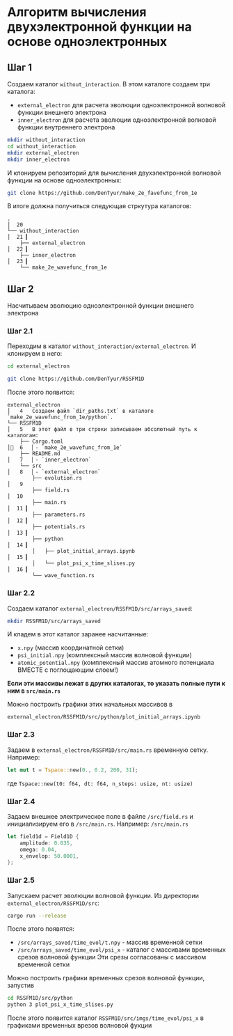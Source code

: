 # Алгоритм вычисления двухэлектронной функции на основе одноэлектронных

## Шаг 1

Создаем каталог `without_interaction`. В этом каталоге создаем три каталога:
- `external_electron` для расчета эволюции одноэлектронной волновой функции внешнего электрона
- `inner_electron` для расчета эволюции одноэлектронной волновой функции внутреннего электрона

```bash
mkdir without_interaction
cd without_interaction
mkdir external_electron
mkdir inner_electron
```
И клонируем репозиторий для вычисления двухэлектронной волновой функции на 
основе одноэлектронных:

```bash
git clone https://github.com/DenTyur/make_2e_favefunc_from_1e
```

В итоге должна получиться следующая стркутура каталогов:
```
.                                                                                              │  20                                                                                          
└── without_interaction                                                                        │  21 ▎                                                                                        
    ├── external_electron                                                                      │  22 ▎                                                                                        
    ├── inner_electron                                                                         │  23 ▎                                                                                        
    └── make_2e_wavefunc_from_1e   
```

## Шаг 2

Насчитываем эволюцию одноэлектронной функции внешнего электрона

### Шаг 2.1

Переходим в каталог `without_interaction/external_electron`. И клонируем в него:

```bash
cd external_electron
```

```bash
git clone https://github.com/DenTyur/RSSFM1D
```
После этого появится:

```
external_electron                                                                                              │   4   Создаем файл `dir_paths.txt` в каталоге `make_2e_wavefunc_from_1e/python`.             
└── RSSFM1D                                                                                    │   5   В этот файл в три строки записываем абсолютный путь к каталогам:                       
    ├── Cargo.toml                                                                             │  6   ▏- `make_2e_wavefunc_from_1e`                                                          
    ├── README.md                                                                              │   7   ▏- `inner_electron`                                                                    
    └── src                                                                                    │   8   ▏- `external_electron`                                                                 
        ├── evolution.rs                                                                       │   9                                                                                          
        ├── field.rs                                                                           │  10                                                                                          
        ├── main.rs                                                                            │  11 ▎                                                                                        
        ├── parameters.rs                                                                      │  12 ▎                                                                                        
        ├── potentials.rs                                                                      │  13 ▎                                                                                        
        ├── python                                                                             │  14 ▎                                                                                        
        │   ├── plot_initial_arrays.ipynb                                                      │  15 ▎                                                                                        
        │   └── plot_psi_x_time_slises.py                                                      │  16 ▎                                                                                        
        └── wave_function.rs       
```

### Шаг 2.2

Создаем каталог `external_electron/RSSFM1D/src/arrays_saved`:
```bash
mkdir RSSFM1D/src/arrays_saved
```
И кладем в этот каталог заранее насчитанные:
- `x.npy` (массив координатной сетки)
- `psi_initial.npy` (комплексный массив волновой функции)
- `atomic_potential.npy` (комплексный массив атомного потенциала
                        ВМЕСТЕ с поглощающим слоем!)
                        
**Если эти массивы лежат в других каталогах, то указать полные пути к ним в `src/main.rs`**

Можно построить графики этих начальных массивов в 
```
external_electron/RSSFM1D/src/python/plot_initial_arrays.ipynb
```

### Шаг 2.3

Задаем в `external_electron/RSSFM1D/src/main.rs` временную сетку. Например:
```rust
let mut t = Tspace::new(0., 0.2, 200, 31);
```
где `Tspace::new(t0: f64, dt: f64, n_steps: usize, nt: usize)`

### Шаг 2.4

Задаем внешнее электрическое поле в файле `/src/field.rs` и инициализируем его в `/src/main.rs`.
Например:
`/src/main.rs`
```rust
let field1d = Field1D {
    amplitude: 0.035,
    omega: 0.04,
    x_envelop: 50.0001,
};
```

### Шаг 2.5

Запускаем расчет эволюции волновой функции. Из директории
`external_electron/RSSFM1D/src`:
```bash
cargo run --release
```
После этого появятся:
- `/src/arrays_saved/time_evol/t.npy` - массив временной сетки
- `/src/arrays_saved/time_evol/psi_x` - каталог с массивами временных срезов волновой функции
Эти срезы согласованы с массивом временной сетки

Можно построить графики временных срезов волновой функции, запустив
```bash
cd RSSFM1D/src/python 
python 3 plot_psi_x_time_slises.py
```
После этого появится каталог `RSSFM1D/src/imgs/time_evol/psi_x` в графиками временных врезов волновой фукции

<!-- ### Шаг 1 -->
<!---->
<!-- Создаем файл `dir_paths.txt` в каталоге `make_2e_wavefunc_from_1e/python`. -->
<!-- В этот файл в три строки записываем абсолютный путь к каталогам: -->
<!--  - `make_2e_wavefunc_from_1e` -->
<!--  - `inner_electron` -->
<!--  - `external_electron` -->

























